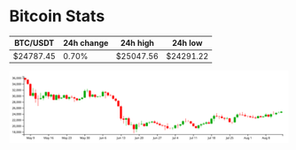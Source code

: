 # Bitcoin Stats

BTC/USDT|24h change|24h high|24h low|
|---|---|---|---|
|$24787.45|0.70%|$25047.56|$24291.22|

<img src="./chart.svg">
